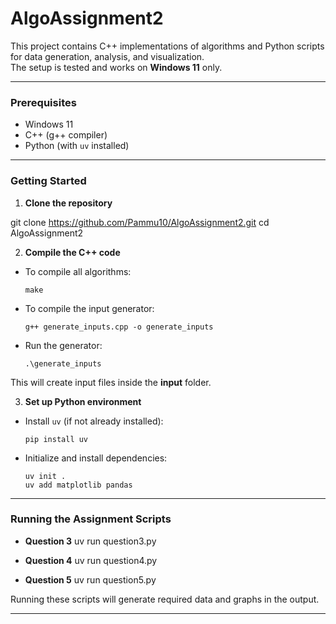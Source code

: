 # AlgoAssignment2

This project contains C++ implementations of algorithms and Python scripts for data generation, analysis, and visualization.  
The setup is tested and works on **Windows 11** only.  

---

### Prerequisites
- Windows 11  
- C++ (g++ compiler)  
- Python (with `uv` installed)  

---

### Getting Started

1. **Clone the repository**

git clone https://github.com/Pammu10/AlgoAssignment2.git
cd AlgoAssignment2



2. **Compile the C++ code**
- To compile all algorithms:
  ```
  make
  ```
- To compile the input generator:
  ```
  g++ generate_inputs.cpp -o generate_inputs
  ```
- Run the generator:
  ```
  .\generate_inputs
  ```
This will create input files inside the **input** folder.

3. **Set up Python environment**
- Install `uv` (if not already installed):
  ```
  pip install uv
  ```
- Initialize and install dependencies:
  ```
  uv init .
  uv add matplotlib pandas
  ```

---

### Running the Assignment Scripts

- **Question 3**
uv run question3.py

- **Question 4**
uv run question4.py

- **Question 5**
uv run question5.py


Running these scripts will generate required data and graphs in the output.

---
